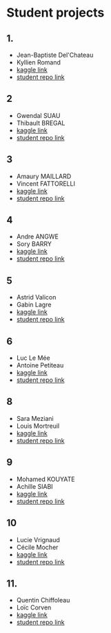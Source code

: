 # Student projects

## 1.

* Jean-Baptiste Del'Chateau
* Kyllien Romand
* [kaggle link](https://www.kaggle.com/c/jane-street-market-prediction/code)
* [student repo link](https://github.com/Kyllien/Jane-Street-Market-Prediction)

## 2

* Gwendal SUAU
* Thibault BREGAL
* [kaggle link](https://www.kaggle.com/c/gan-getting-started/overview)
* [student repo link](https://github.com/ThibaultBregal/projet-SVM)

## 3

* Amaury MAILLARD
* Vincent FATTORELLI
* [kaggle link](https://www.kaggle.com/c/cassava-leaf-disease-classification/overview/description)
* [student repo link](https://github.com/AmauMaill/Cassava-Leaf-Disease-Classification)

## 4

* Andre ANGWE
* Sory BARRY
* [kaggle link](https://www.kaggle.com/c/competitive-data-science-predict-future-sales/overview)
* [student repo link](https://github.com/AndreAng1/SVM-ANN-Andre-M2-EKAP)

## 5

* Astrid Valicon
* Gabin Lagre
* [kaggle link](https://www.kaggle.com/c/g2net-gravitational-wave-detection/overview/description)
* [student repo link](https://github.com/astridval/G2Net-Gravitational-Wave-Detection)

## 6

* Luc Le Mée
* Antoine Petiteau
* [kaggle link](https://www.kaggle.com/c/rsna-miccai-brain-tumor-radiogenomic-classification/overview)
* [student repo link](https://github.com/AntoinePetiteau/Brain-Tumor-Radiogenomic-Classification)

## 8

* Sara Meziani
* Louis Mortreuil
* [kaggle link](https://www.kaggle.com/c/learnplatform-covid19-impact-on-digital-learning)
* [student repo link](https://github.com/Sara-Louis/Sara-Meziani-et-Louis-Mortreuil)

## 9

* Mohamed KOUYATE
* Achille SIABI
* [kaggle link](https://www.kaggle.com/c/chaii-hindi-and-tamil-question-answering)
* [student repo link](https://github.com/Achille1/Projet_M2_Chaii-Hindi_and_Tamil_Question_Answering)

## 10

* Lucie Vrignaud
* Cécile Mocher
* [kaggle link](https://www.kaggle.com/c/ventilator-pressure-prediction/overview)
* [student repo link](https://github.com/LucieVrignaud/Projet-M2-EKAP-Mocher-Vrignaud)

## 11.

* Quentin Chiffoleau
* Loïc Corven
* [kaggle link](https://www.kaggle.com/c/wikipedia-image-caption/overview/timeline)
* [student repo link](https://github.com/lcorven/PROJET_M2_EKAP_CHIFFOLEAU_CORVEN)
